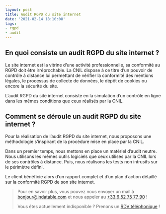 ```yaml
---
layout: post
title: Audit RGPD du site internet
date: '2021-02-14 18:10:08'
tags:
- rgpd
- audit
---
```


## En quoi consiste un audit RGPD du site internet ?

Le site internet est la vitrine d’une activité professionnelle, sa conformité au RGPD doit être irréprochable. La CNIL dispose à ce titre d’un pouvoir de contrôle à distance lui permettant de vérifier la conformité des mentions légales, le processus de collecte de données, le dépôt de cookies ou encore la sécurité du site.

L’audit RGPD du site internet consiste en la simulation d’un contrôle en ligne dans les mêmes conditions que ceux réalisés par la CNIL.

## Comment se déroule un audit RGPD du site internet ?

Pour la réalisation de l’audit RGPD du site internet, nous proposons une méthodologie s’inspirant de la procédure mise en place par la CNIL.

Dans un premier temps, nous mettons en place un matériel d’audit neutre. Nous utilisons les mêmes outils logiciels que ceux utilisés par la CNIL lors de ses contrôles à distance. Puis, nous réalisons les tests non intrusifs sur le périmètre défini.

Le client bénéficie alors d’un rapport complet et d’un plan d’action détaillé sur la conformité RGPD de son site internet.

> Pour en savoir plus, vous pouvez nous envoyer un mail à [bonjour@indatable.com](mailto:bonjour@indatable.com) et nous appeler au [+33 6 52 75 77 90](tel:0033652757790) !  
>   
> Vous êtes actuellement indisponible ? Prenons un [RDV téléphonique](https://calendly.com/indatable/rdv) !

